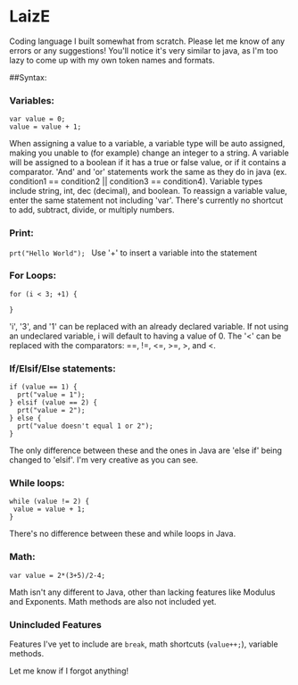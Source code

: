 # LaizE
Coding language I built somewhat from scratch. Please let me know of any errors or any suggestions! You'll notice it's very similar to java, as I'm too lazy to come up with my own token names and formats.


##Syntax:


### Variables:
```
var value = 0;
value = value + 1;
```
When assigning a value to a variable, a variable type will be auto assigned, making you unable to (for example) change an integer to a string. A variable will be assigned to a boolean if it has a true or false value, or if it contains a comparator. 'And' and 'or' statements work the same as they do in java (ex. condition1 == condition2 || condition3 == condition4). Variable types include string, int, dec (decimal), and boolean. To reassign a variable value, enter the same statement not including 'var'. There's currently no shortcut to add, subtract, divide, or multiply numbers.

### Print:
`prt("Hello World"); `
Use '+' to insert a variable into the statement

### For Loops:
```
for (i < 3; +1) {
  
}
```
'i', '3', and '1' can be replaced with an already declared variable. If not using an undeclared variable, i will default to having a value of 0. The '<' can be replaced with the comparators: ==, !=, <=, >=, >, and <.

### If/Elsif/Else statements:
```
if (value == 1) {
  prt("value = 1");
} elsif (value == 2) {
  prt("value = 2");
} else {
  prt("value doesn't equal 1 or 2");
}
```
The only difference between these and the ones in Java are 'else if' being changed to 'elsif'. I'm very creative as you can see.

### While loops:
```
while (value != 2) {
 value = value + 1;
}
```
There's no difference between these and while loops in Java.

### Math:
```
var value = 2*(3+5)/2-4;
```
Math isn't any different to Java, other than lacking features like Modulus and Exponents. Math methods are also not included yet.


### Unincluded Features
Features I've yet to include are `break`, math shortcuts (`value++;`), variable methods.

Let me know if I forgot anything!
